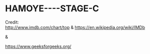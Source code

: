 # HAMOYE----STAGE-C

Credit:  
http://www.imdb.com/chart/top   & https://en.wikipedia.org/wiki/IMDb

&

https://www.geeksforgeeks.org/


